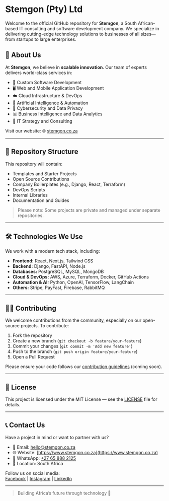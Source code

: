 # Stemgon (Pty) Ltd

Welcome to the official GitHub repository for **Stemgon**, a South African-based IT consulting and software development company. We specialize in delivering cutting-edge technology solutions to businesses of all sizes—from startups to large enterprises.

## 🚀 About Us

At **Stemgon**, we believe in **scalable innovation**. Our team of experts delivers world-class services in:

- 🔧 Custom Software Development  
- 🖥️ Web and Mobile Application Development  
- ☁️ Cloud Infrastructure & DevOps  
- 🤖 Artificial Intelligence & Automation  
- 🔐 Cybersecurity and Data Privacy  
- 📊 Business Intelligence and Data Analytics  
- 🧠 IT Strategy and Consulting  

Visit our website: 🌐 [stemgon.co.za](https://www.stemgon.co.za)

---

## 📁 Repository Structure

This repository will contain:

- Templates and Starter Projects
- Open Source Contributions
- Company Boilerplates (e.g., Django, React, Terraform)
- DevOps Scripts
- Internal Libraries
- Documentation and Guides

> Please note: Some projects are private and managed under separate repositories.

---

## 🛠️ Technologies We Use

We work with a modern tech stack, including:

- **Frontend:** React, Next.js, Tailwind CSS  
- **Backend:** Django, FastAPI, Node.js  
- **Databases:** PostgreSQL, MySQL, MongoDB  
- **Cloud & DevOps:** AWS, Azure, Terraform, Docker, GitHub Actions  
- **Automation & AI:** Python, OpenAI, TensorFlow, LangChain  
- **Others:** Stripe, PayFast, Firebase, RabbitMQ

---

## 🧑‍💻 Contributing

We welcome contributions from the community, especially on our open-source projects. To contribute:

1. Fork the repository
2. Create a new branch (`git checkout -b feature/your-feature`)
3. Commit your changes (`git commit -m 'Add new feature'`)
4. Push to the branch (`git push origin feature/your-feature`)
5. Open a Pull Request

Please ensure your code follows our [contribution guidelines](CONTRIBUTING.md) (coming soon).

---

## 📄 License

This project is licensed under the MIT License — see the [LICENSE](LICENSE) file for details.

---

## 📞 Contact Us

Have a project in mind or want to partner with us?

- 📧 Email: hello@stemgon.co.za  
- 🌐 Website: [https://www.stemgon.co.za](https://www.stemgon.co.za)  
- 📱 WhatsApp: [+27 65 888 2125](https://wa.me/27658882125)  
- 📍 Location: South Africa

Follow us on social media:  
[Facebook](https://www.facebook.com/stemgontech) | [Instagram](https://www.instagram.com/stemgontech) | [LinkedIn](https://www.linkedin.com/company/stemgon)

---

> Building Africa’s future through technology 🚀
